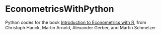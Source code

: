 # EconometricsWithPython
Python codes for the book [Introduction to Econometrics with R](https://www.econometrics-with-r.org/), from Christoph Hanck, Martin Arnold, Alexander Gerber, and Martin Schmelzer
